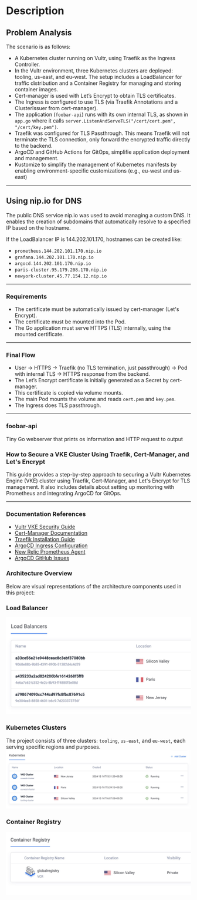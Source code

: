 # Description

## Problem Analysis

The scenario is as follows:

- A Kubernetes cluster running on Vultr, using Traefik as the Ingress Controller.
- In the Vultr environment, three Kubernetes clusters are deployed: tooling, us-east, and eu-west. The setup includes a LoadBalancer for traffic distribution and a Container Registry for managing and storing container images.
- Cert-manager is used with Let’s Encrypt to obtain TLS certificates.
- The Ingress is configured to use TLS (via Traefik Annotations and a ClusterIssuer from cert-manager).
- The application (`foobar-api`) runs with its own internal TLS, as shown in `app.go` where it calls `server.ListenAndServeTLS("/cert/cert.pem", "/cert/key.pem")`.
- Traefik was configured for TLS Passthrough. This means Traefik will not terminate the TLS connection, only forward the encrypted traffic directly to the backend.
- ArgoCD and GitHub Actions for GitOps, simplifie application deployment and management.
- Kustomize to simplify the management of Kubernetes manifests by enabling environment-specific customizations (e.g., eu-west and us-east)

---

## Using nip.io for DNS

The public DNS service nip.io was used to avoid managing a custom DNS. It enables the creation of subdomains that automatically resolve to a specified IP based on the hostname.

If the LoadBalancer IP is 144.202.101.170, hostnames can be created like:

- `prometheus.144.202.101.170.nip.io`
- `grafana.144.202.101.170.nip.io`
- `argocd.144.202.101.170.nip.io`
- `paris-cluster.95.179.208.170.nip.io`
- `newyork-cluster.45.77.154.12.nip.io`

---

### Requirements

- The certificate must be automatically issued by cert-manager (Let's Encrypt).
- The certificate must be mounted into the Pod.
- The Go application must serve HTTPS (TLS) internally, using the mounted certificate.

---

### Final Flow

- User → HTTPS → Traefik (no TLS termination, just passthrough) → Pod with internal TLS → HTTPS response from the backend.
- The Let’s Encrypt certificate is initially generated as a Secret by cert-manager.
- This certificate is copied via volume mounts.
- The main Pod mounts the volume and reads `cert.pem` and `key.pem`.
- The Ingress does TLS passthrough.

---

### foobar-api

Tiny Go webserver that prints os information and HTTP request to output

### How to Secure a VKE Cluster Using Traefik, Cert-Manager, and Let's Encrypt

This guide provides a step-by-step approach to securing a Vultr Kubernetes Engine (VKE) cluster using Traefik, Cert-Manager, and Let's Encrypt for TLS management. It also includes details about setting up monitoring with Prometheus and integrating ArgoCD for GitOps.

---

### Documentation References

- [Vultr VKE Security Guide](https://docs.vultr.com/how-to-secure-a-vke-cluster-using-traefik-certmanager-and-lets-encrypt)
- [Cert-Manager Documentation](https://cert-manager.io/docs/installation/helm/)
- [Traefik Installation Guide](https://doc.traefik.io/traefik/getting-started/install-traefik/)
- [ArgoCD Ingress Configuration](https://argo-cd.readthedocs.io/en/release-2.2/operator-manual/ingress/#traefik-v22)
- [New Relic Prometheus Agent](https://docs.newrelic.com/docs/infrastructure/prometheus-integrations/install-configure-prometheus-agent/setup-prometheus-agent/)
- [ArgoCD GitHub Issues](https://github.com/argoproj/argo-cd/issues/9422)

### Architecture Overview

Below are visual representations of the architecture components used in this project:

### Load Balancer

![Load Balancer](images/loadbalancer.jpg)

### Kubernetes Clusters

The project consists of three clusters: `tooling`, `us-east`, and `eu-west`, each serving specific regions and purposes.
![Clusters](images/clusters.jpg)

### Container Registry

![Container Registry](images/registry.jpg)
